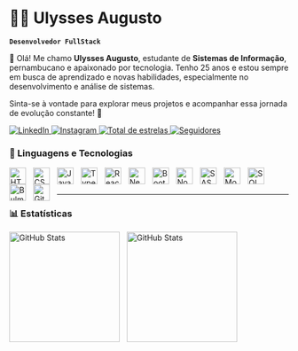 # 👨‍💻 Ulysses Augusto

**`Desenvolvedor FullStack`**

👋 Olá! Me chamo **Ulysses Augusto**, estudante de **Sistemas de Informação**, pernambucano e apaixonado por tecnologia. Tenho 25 anos e estou sempre em busca de aprendizado e novas habilidades, especialmente no desenvolvimento e análise de sistemas. 

Sinta-se à vontade para explorar meus projetos e acompanhar essa jornada de evolução constante! 🚀

<p align="left">
    </a>
        <a href="#">
        <img 
            alt="LinkedIn" 
            title="Perfil do LinkedIn" 
            src="https://custom-icon-badges.demolab.com/badge/-LinkedIn-teal?style=for-the-badge&logo=LinkedIn&logoColor=white"
        />
    </a>
    <a href="#">
        <img 
            alt="Instagram" 
            title="Me Siga no Instagram" 
            src="https://custom-icon-badges.demolab.com/badge/-Instagram-F25278?style=for-the-badge&logo=instagram&logoColor=white"
        />
    <a href="https://github.com/UlyssesAugusto?tab=repositories&sort=stargazers">
        <img 
            alt="Total de estrelas" 
            title="Total de estrelas GitHub" 
            src="https://custom-icon-badges.demolab.com/github/stars/UlyssesAugusto?color=55960c&style=for-the-badge&labelColor=488207&logo=star&label=estrelas"
        />
    </a>
    <a href="https://github.com/UlyssesAugusto?tab=followers">
        <img 
            alt="Seguidores" 
            title="Me siga no GitHub" 
            src="https://custom-icon-badges.demolab.com/github/followers/UlyssesAugusto?color=236ad3&labelColor=1155ba&style=for-the-badge&logo=github&label=Seguidores&logoColor=white"
        />
    </a>
</p>


### 🤖 Linguagens e Tecnologias

<img 
    align="left" 
    alt="HTML"
    title="HTML" 
    width="30px" 
    style="padding-right: 10px;" 
    src="https://cdn.jsdelivr.net/gh/devicons/devicon@latest/icons/html5/html5-original.svg" 
/>
<img 
    align="left" 
    alt="CSS" 
    title="CSS"
    width="30px" 
    style="padding-right: 10px;" 
    src="https://cdn.jsdelivr.net/gh/devicons/devicon@latest/icons/css3/css3-original.svg" 
/>
<img 
    align="left" 
    alt="JavaScript" 
    title="JavaScript"
    width="30px" 
    style="padding-right: 10px;" 
    src="https://cdn.jsdelivr.net/gh/devicons/devicon@latest/icons/javascript/javascript-original.svg" 
/>
<img 
    align="left" 
    alt="TypeScript"
    title="TypeScript" 
    width="30px" 
    style="padding-right: 10px;" 
    src="https://cdn.jsdelivr.net/gh/devicons/devicon@latest/icons/typescript/typescript-original.svg" 
/>
<img 
    align="left" 
    alt="React"
    title="React" 
    width="30px" 
    style="padding-right: 10px;" 
    src="https://cdn.jsdelivr.net/gh/devicons/devicon@latest/icons/react/react-original.svg" 
/>
<img 
    align="left" 
    alt="Next.js" 
    title="Next.js"
    width="30px" 
    style="padding-right: 10px;" 
    src="https://cdn.jsdelivr.net/gh/devicons/devicon@latest/icons/nextjs/nextjs-original.svg" 
/>
<img 
    align="left" 
    alt="Bootstrap"
    title="Bootstrap" 
    width="30px" 
    style="padding-right: 10px;" 
    src="https://cdn.jsdelivr.net/gh/devicons/devicon@latest/icons/bootstrap/bootstrap-original.svg" 
/>
<img 
    align="left" 
    alt="Node.Js" 
    title="Node.Js"
    width="30px" 
    style="padding-right: 10px;" 
    src="https://cdn.jsdelivr.net/gh/devicons/devicon@latest/icons/nodejs/nodejs-original.svg" 
/>
<img 
    align="left" 
    alt="SASS" 
    title="SASS"
    width="30px" 
    style="padding-right: 10px;" 
    src="https://cdn.jsdelivr.net/gh/devicons/devicon@latest/icons/sass/sass-original.svg" 
/>
<img 
    align="left" 
    alt="MongoDB" 
    title="MongoDB"
    width="30px" 
    style="padding-right: 10px;" 
    src="https://cdn.jsdelivr.net/gh/devicons/devicon@latest/icons/mongodb/mongodb-original.svg" 
/>
<img 
    align="left" 
    alt="SQL Sequelize" 
    title="SQL Sequelize"
    width="30px" 
    style="padding-right: 10px;" 
    src="https://cdn.jsdelivr.net/gh/devicons/devicon@latest/icons/sequelize/sequelize-original.svg" 
/>
<img 
    align="left" 
    alt="Bulma Framework" 
    title="Bulma Framework"
    width="30px" 
    style="padding-right: 10px;" 
    src="https://cdn.jsdelivr.net/gh/devicons/devicon@latest/icons/bulma/bulma-plain.svg" 
/>
<img 
    align="left" 
    alt="Git" 
    title="Git"
    width="30px" 
    style="padding-right: 10px;" 
    src="https://cdn.jsdelivr.net/gh/devicons/devicon@latest/icons/git/git-original.svg" 
/>

<br/>
<br/>

---

### 📊 Estatísticas

<p>
  <img 
    align="left" 
    alt="GitHub Stats" 
    height="199" 
    style="padding-right: 10px;" 
    src="https://github-readme-stats.vercel.app/api?username=UlyssesAugusto&show_icons=true&theme=tokyonight&locale=pt-br" 
  />

<img 
      align="left" 
      alt="GitHub Stats" 
      height="199" 
      src="https://github-readme-stats.vercel.app/api/top-langs/?username=UlyssesAugusto&theme=tokyonight&layout=compact&custom_title=Tecnologias&langs_count=9" 
  />

</p>
